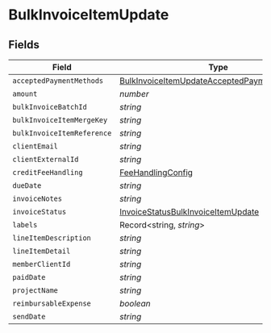 # BulkInvoiceItemUpdate


## Fields

| Field                                                                                                               | Type                                                                                                                | Required                                                                                                            | Description                                                                                                         |
| ------------------------------------------------------------------------------------------------------------------- | ------------------------------------------------------------------------------------------------------------------- | ------------------------------------------------------------------------------------------------------------------- | ------------------------------------------------------------------------------------------------------------------- |
| `acceptedPaymentMethods`                                                                                            | [BulkInvoiceItemUpdateAcceptedPaymentMethods](../../models/shared/bulkinvoiceitemupdateacceptedpaymentmethods.md)[] | :heavy_minus_sign:                                                                                                  | N/A                                                                                                                 |
| `amount`                                                                                                            | *number*                                                                                                            | :heavy_minus_sign:                                                                                                  | N/A                                                                                                                 |
| `bulkInvoiceBatchId`                                                                                                | *string*                                                                                                            | :heavy_minus_sign:                                                                                                  | N/A                                                                                                                 |
| `bulkInvoiceItemMergeKey`                                                                                           | *string*                                                                                                            | :heavy_minus_sign:                                                                                                  | N/A                                                                                                                 |
| `bulkInvoiceItemReference`                                                                                          | *string*                                                                                                            | :heavy_minus_sign:                                                                                                  | N/A                                                                                                                 |
| `clientEmail`                                                                                                       | *string*                                                                                                            | :heavy_minus_sign:                                                                                                  | N/A                                                                                                                 |
| `clientExternalId`                                                                                                  | *string*                                                                                                            | :heavy_minus_sign:                                                                                                  | N/A                                                                                                                 |
| `creditFeeHandling`                                                                                                 | [FeeHandlingConfig](../../models/shared/feehandlingconfig.md)                                                       | :heavy_minus_sign:                                                                                                  | N/A                                                                                                                 |
| `dueDate`                                                                                                           | *string*                                                                                                            | :heavy_minus_sign:                                                                                                  | N/A                                                                                                                 |
| `invoiceNotes`                                                                                                      | *string*                                                                                                            | :heavy_minus_sign:                                                                                                  | N/A                                                                                                                 |
| `invoiceStatus`                                                                                                     | [InvoiceStatusBulkInvoiceItemUpdate](../../models/shared/invoicestatusbulkinvoiceitemupdate.md)                     | :heavy_minus_sign:                                                                                                  | N/A                                                                                                                 |
| `labels`                                                                                                            | Record<string, *string*>                                                                                            | :heavy_minus_sign:                                                                                                  | N/A                                                                                                                 |
| `lineItemDescription`                                                                                               | *string*                                                                                                            | :heavy_minus_sign:                                                                                                  | N/A                                                                                                                 |
| `lineItemDetail`                                                                                                    | *string*                                                                                                            | :heavy_minus_sign:                                                                                                  | N/A                                                                                                                 |
| `memberClientId`                                                                                                    | *string*                                                                                                            | :heavy_minus_sign:                                                                                                  | N/A                                                                                                                 |
| `paidDate`                                                                                                          | *string*                                                                                                            | :heavy_minus_sign:                                                                                                  | N/A                                                                                                                 |
| `projectName`                                                                                                       | *string*                                                                                                            | :heavy_minus_sign:                                                                                                  | N/A                                                                                                                 |
| `reimbursableExpense`                                                                                               | *boolean*                                                                                                           | :heavy_minus_sign:                                                                                                  | N/A                                                                                                                 |
| `sendDate`                                                                                                          | *string*                                                                                                            | :heavy_minus_sign:                                                                                                  | N/A                                                                                                                 |